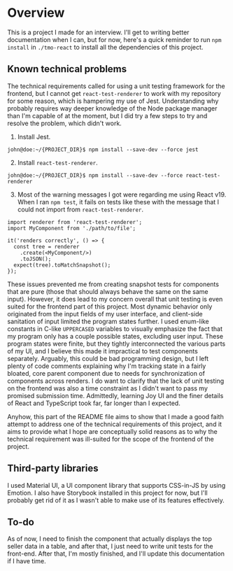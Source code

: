 # Overview
This is a project I made for an interview. I'll get to writing better documentation when I can, but for now, here's a quick reminder to run `npm install` in `./tmo-react` to install all the dependencies of this project.

## Known technical problems
The technical requirements called for using a unit testing framework for the frontend, but I cannot get `react-test-renderer` to work with my repository for some reason, which is hampering my use of Jest. Understanding why probably requires way deeper knowledge of the Node package manager than I'm capable of at the moment, but I did try a few steps to try and resolve the problem, which didn't work.
1. Install Jest.
```console
john@doe:~/{PROJECT_DIR}$ npm install --save-dev --force jest
```
2. Install `react-test-renderer`.
```console
john@doe:~/{PROJECT_DIR}$ npm install --save-dev --force react-test-renderer
```
3. Most of the warning messages I got were regarding me using React v19. When I ran `npm test`, it fails on tests like these with the message that I could not import from `react-test-renderer`.
```tsx
import renderer from 'react-test-renderer';
import MyComponent from './path/to/file';

it('renders correctly', () => {
  const tree = renderer
    .create(<MyComponent/>)
    .toJSON();
  expect(tree).toMatchSnapshot();
});
```
These issues prevented me from creating snapshot tests for components that are pure (those that should always behave the same on the same input). However, it does lead to my concern overall that unit testing is even suited for the frontend part of this project. Most dynamic behavior only originated from the input fields of my user interface, and client-side sanitation of input limited the program states further. I used enum-like constants in C-like `UPPERCASED` variables to visually emphasize the fact that my program only has a couple possible states, excluding user input. These program states were finite, but they tightly interconnected the various parts of my UI, and I believe this made it impractical to test components separately. Arguably, this could be bad programming design, but I left plenty of code comments explaining why I'm tracking state in a fairly bloated, core parent component due to needs for synchronization of components across renders. I do want to clarify that the lack of unit testing on the frontend was also a time constraint as I didn't want to pass my promised submission time. Admittedly, learning Joy UI and the finer details of React and TypeScript took far, far longer than I expected.

Anyhow, this part of the README file aims to show that I made a good faith attempt to address one of the technical requirements of this project, and it aims to provide what I hope are conceptually solid reasons as to why the technical requirement was ill-suited for the scope of the frontend of the project.

## Third-party libraries
I used Material UI, a UI component library that supports CSS-in-JS by using Emotion. I also have Storybook installed in this project for now, but I'll probably get rid of it as I wasn't able to make use of its features effectively.

## To-do
As of now, I need to finish the component that actually displays the top seller data in a table, and after that, I just need to write unit tests for the front-end. After that, I'm mostly finished, and I'll update this documentation if I have time.
